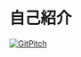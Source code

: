 # 自己紹介

[![GitPitch](https://gitpitch.com/assets/badge.svg)](https://gitpitch.com/u-nation/self-intro/master?grs=github&t=white)

